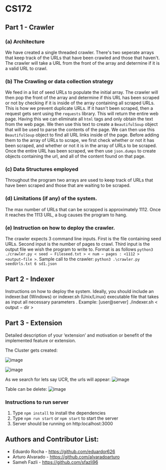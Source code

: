 # CS172

## Part 1 - Crawler
### (a) Architecture
We have created a single threaded crawler. There's two seperate arrays that keep track of the URLs that have been crawled and those that haven't. The crawler will take a URL from the front of the array and determine if it is a valid URL to crawl.
### (b) The Crawling or data collection strategy 
We feed in a list of seed URLs to populate the initial array. The crawler will then pop the front of the array and determine if this URL has been scraped or not by checking if it is inside of the array containing all scraped URLs. This is how we prevent duplicate URLs. If it hasn't been scraped, then a request gets sent using the `requests` library. This will return the entire web page. Having this we can eliminate all `html` tags and only obtain the text from the web page. We then use this text to create a `BeautifulSoup` object that will be used to parse the contents of the page. We can then use this `BeautifulSoup` object to find all URL links inside of the page. Before adding them to the array of URLs to scrape, we first check whether or not it has been scraped, and whether or not it is in the array of URLs to be scraped. Once the entire URL has been scraped, we then use `json.dumps` to create objects containing the url, and all of the content found on that page. 
### (c) Data Structures employed
Throughout the program two arrays are used to keep track of URLs that have been scraped and those that are waiting to be scraped. 
### (d) Limitations (if any) of the system.
The max number of URLs that can be scrapped is approximately 1112. Once it reaches the 1113 URL, a bug causes the program to hang.
### (e) Instruction on how to deploy the crawler. 
The crawler expects 3 command line inputs. First is the file containing seed URLs. Second input is the number of pages to crawl. Third input is the output file we wish the program to write to. Format is as follows `python3 ./crawler.py < seed − Fileseed.txt > < num − pages : <1112 > <output−file >`.
Sample call to the crawler: `python3 .\crawler.py seedUrls.txt 6 sd1.json`
## Part 2 - Indexer
Instructions on how to deploy the system. Ideally, you should include an indexer.bat (Windows) or indexer.sh (Unix/Linux) executable file that takes as input all necessary parameters .  Example: [user@server] ./indexer.sh < output − dir >


## Part 3 - Extension
Detailed description of your ‘extension’ and motivation or benefit of the implemented feature or extension. 


The Cluster gets created: 

![image](https://user-images.githubusercontent.com/43709736/121603028-04d66380-c9fd-11eb-8e27-71ca9a9ef9d1.png)

![image](https://user-images.githubusercontent.com/43709736/121603111-233c5f00-c9fd-11eb-9c2f-e9a2b9072c2d.png)

As we search for lets say UCR, the urls will appear: 
![image](https://user-images.githubusercontent.com/43709736/121450557-d56a1d00-c950-11eb-8564-1f9d3d74cc9c.png)

Table can be delete: 
![image](https://user-images.githubusercontent.com/43709736/121450931-79ec5f00-c951-11eb-9f35-ee8a5cca98f0.png)

### Instructions to run server 
1. Type `npm install` to install the dependencies 
2. Type `npm run start` or `npm start` to start the server
3. Server should be running on http:localhost:3000

## Authors and Contributor List:

* Eduardo Rocha - https://github.com/eduardor626
* Arturo Alvarado - https://github.com/alvaradoarturo
* Sameh Fazli - https://github.com/sfazli96



